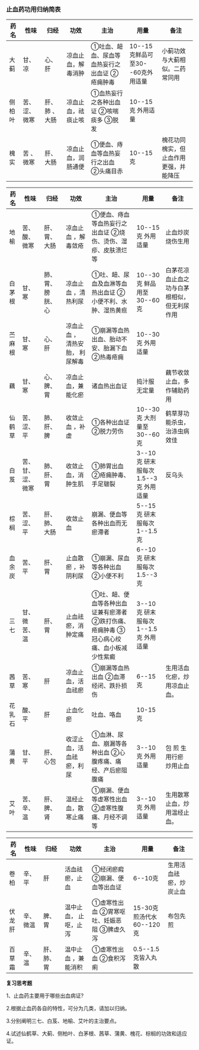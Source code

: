 ### 止血药功用归纳简表

| **药名**                                                   | **性味**       | **归经**      | **功效**           | **主治**                                         | **用量**                         | **备注**                                                     |
| ---------------------------------------------------------- | -------------- | ------------- | ------------------ | ------------------------------------------------ | -------------------------------- | ------------------------------------------------------------ |
| 大蓟                                                       | 甘、凉         | 心、肝        | 凉血止血，解毒消肿 | ①吐血、衄血、尿血等血热妄行之出血证    ②疮痈肿毒 | 10--15克鲜品可至30--60克外用适量 | 小蓟功效与大蓟相似。二药常同用                               |
| 侧柏叶 | 苦、涩、  微寒 | 肝、肺 、大肠 | 凉血止血，祛痰止咳 | ①血热妄行之各种出血证    ②咳喘痰多    ③脱发      | 10--15克       外用适量          |                                                              |
| 槐实   | 苦 、 微寒     | 肝、    大肠  | 凉血止血，润肠通便 | ①便血、痔血等血热妄行之出血    ②头痛目赤         | 10--15克                         | 槐花功同槐实，但止血作用更强，并能降压 |

 

| **药名**                                                    | **性味**           | **归经**            | **功效**                               | **主治**                                                     | **用量**                                 | **备注**                                                     |
| ----------------------------------------------------------- | ------------------ | ------------------- | -------------------------------------- | ------------------------------------------------------------ | ---------------------------------------- | ------------------------------------------------------------ |
| 地榆    | 苦、酸、微寒       | 肝、胃、  大肠      | 凉血止血      ，解毒敛疮               | ①便血、痔血等血热妄行之出血证    ②烧伤、烫伤、湿疹、皮肤溃烂等 | 10--15克  外用适量                       | 止血炒炭          烧伤生用                                   |
| 白茅根  | 甘、寒             | 肺、胃、 膀胱、  心 | 凉血止血      ，清热利尿               | ①吐、衄、尿血及血淋等血热出血证    ②小便不利、水肿、湿热黄疸 | 10--30克  鲜品用至  30--60克             | 白茅花凉血止血之功与白茅根相似，但无利尿作用 |
| 苎麻根  | 甘、寒             | 心、肝              | 凉血止血     ， 清热安胎，    利尿解毒 | ①崩漏等血热出血、胎动不安、胎漏下血    ②热毒疮痈             | 10--30克  外用适量                       |                                                              |
| 藕                                                          | 甘、寒             | 心、脾、 胃         | 凉血止血，兼能化瘀                     | 诸血热出血证                                                 | 捣汁服无定量                             | 藕节收敛止血，多作辅助药用                                   |
| 仙鹤草  | 苦、涩、平         | 肺、肝、  脾        | 收敛止血      ，补虚                   | ①各种出血证         ②脱力劳伤                                | 10--30克   大剂量至 30--60克             | 鹤草芽功能杀虫，治涤虫病效佳                                 |
| 白芨    | 苦、甘、 涩、 微寒 | 肺、肝、胃          | 收敛止血，消肿生肌                     | ①肺胃出血    ②疮痈肿毒、手足皲裂                             | 3--10克   研末服每次1.5--3克    外用适量 | 反乌头   |
| 棕榈   | 苦、涩、  平       | 肝、肺、 大肠       | 收敛止血                               | 崩漏、便血等各种出血而无瘀滯者                               | 5--15克  研末服每次1--1.5克              |                                                              |
| 血余炭 | 苦、平             | 肝、胃              | 止血散瘀 ，补阴利尿                    | ①崩漏、尿血等各种出血    ②小便不利                           | 6--10克  研末服每次1.5--3克              |                                                              |
| 三七   | 甘、微苦、  温     | 肝、胃              | 止血祛瘀，消肿定痛                     | ①吐、衄、便血等各种出血证兼有瘀滞者    ②跌打伤痛、疮痈肿毒    ③冠心病心绞痛、血小板减少性紫癜 | 3--10克  研末服每次1--1.5克     外用适量 |                                                              |
| 茜草   | 苦、寒             | 肝                  | 凉血止血，活血祛瘀                     | ①崩漏等血热出血    ②血滞经闭、跌扑损伤                       | 6--15克                                  | 生用活血化瘀，炒    用凉血止血。                             |
| 花乳石 | 酸、平             | 肝                  | 止血化瘀                               | 吐血、咯血                                                   | 10-15克                                  |                                                              |
| 蒲黄   | 甘、平             | 肝、心包            | 收涩止血，活血祛瘀，利尿               | ①血淋、尿血、崩漏等各种出血    ②心腹疼痛、痛经、产后瘀阻腹痛 | 3--10克  外用适量                        | 包  煎    生用行瘀    炒用止血                               |
| 艾叶   | 苦、辛、  温       | 肝、脾、  肾        | 温经止血，散寒止痛                     | ①崩漏、便血等虚寒性出血    ②虚寒性腹痛、月经不调等           | 3--10克  外用适量                        | 生用散寒止血，炒用温经止血。                                 |

 

| **药名**                                                    | **性味** | **归经**     | **功效**                 | **主治**                                        | **用量**                     | **备注**               |
| ----------------------------------------------------------- | -------- | ------------ | ------------------------ | ----------------------------------------------- | ---------------------------- | ---------------------- |
| 卷柏   | 辛、平   | 肝           | 活血祛瘀，止血           | ①经闭瘀瘕    ②崩漏、便血等出血证                | 6--10克                      | 生用活血祛瘀，炒炭止血 |
| 伏龙肝 | 辛、微温 | 脾、胃       | 温中止血，    止呕，止泻 | ①虚寒性出血    ②胃寒呕吐、妊娠恶阻    ③脾虚久泻 | 15-30克   煎汤代水 60--120克 | 布包先煎               |
| 百草霜 | 辛、温   | 肝、肺、  胃 | 温中止血 ，兼能消积      | ①虚寒性出血    ②食积泻痢                        | 0.5--1.5克皆入丸散           |                        |

 

**复习思考题**

1、止血药主要用于哪些出血病证?

2.根据止血药各自的特性，可分为几类，请加以归纳。

3.分别阐明三七、白芨、地榆、艾叶的主治要点。

 4.试述仙鹤草、大蓟、侧柏叶、白茅根、茜草、蒲黄、槐花、棕榈的功效和适应证。
